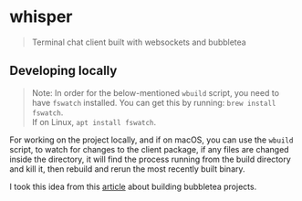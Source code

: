 # whisper
> Terminal chat client built with websockets and bubbletea 


## Developing locally 

> Note: In order for the below-mentioned `wbuild` script, you need to have `fswatch` installed. You can get this by running: 
> `brew install fswatch`. <br>
> If on Linux, `apt install fswatch`.

For working on the project locally, and if on macOS, you can use the `wbuild` script, to watch for changes to the client package,
if any files are changed inside the directory, it will find the process running from the build directory and kill it, then rebuild and 
rerun the most recently built binary. 

I took this idea from this [article](https://leg100.github.io/en/posts/building-bubbletea-programs/) about building bubbletea projects. 